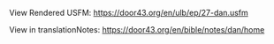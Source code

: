 View Rendered USFM: https://door43.org/en/ulb/ep/27-dan.usfm

View in translationNotes: https://door43.org/en/bible/notes/dan/home
